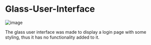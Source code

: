 # Glass-User-Interface

![image](https://github.com/Charl913/Glass-User-Interface/assets/73072328/5a3681c4-f7a7-4f61-b66b-926e3bf770f6)

The glass user interface was made to display a login page with some styling, thus it has no functionality added to it.
